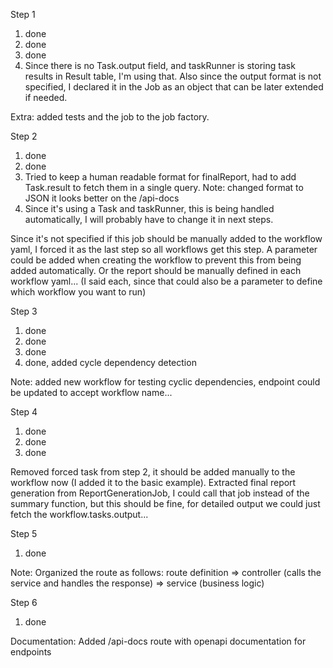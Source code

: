 Step 1
1. done
2. done
3. done
4. Since there is no Task.output field, and taskRunner is storing task results in Result table, I'm using that. 
   Also since the output format is not specified, I declared it in the Job as an object that can be later extended if needed.

Extra: added tests and the job to the job factory.

Step 2
1. done
2. done
3. Tried to keep a human readable format for finalReport, had to add Task.result to fetch them in a single query. Note: changed format to JSON it looks better on the /api-docs
4. Since it's using a Task and taskRunner, this is being handled automatically, I will probably have to change it in next steps.

Since it's not specified if this job should be manually added to the workflow yaml, I forced it as the last step so all workflows get this step.
A parameter could be added when creating the workflow to prevent this from being added automatically.
Or the report should be manually defined in each workflow yaml... (I said each, since that could also be a parameter to define which workflow you want to run)

Step 3
1. done
2. done
3. done
4. done, added cycle dependency detection

Note: added new workflow for testing cyclic dependencies, endpoint could be updated to accept workflow name...

Step 4
1. done
2. done
3. done

Removed forced task from step 2, it should be added manually to the workflow now (I added it to the basic example).
Extracted final report generation from ReportGenerationJob, I could call that job instead of the summary function, but this should be fine, for detailed output we could just fetch the workflow.tasks.output...

Step 5
1. done

Note: Organized the route as follows:
route definition => controller (calls the service and handles the response) => service (business logic)

Step 6
1. done


Documentation:
Added /api-docs route with openapi documentation for endpoints
